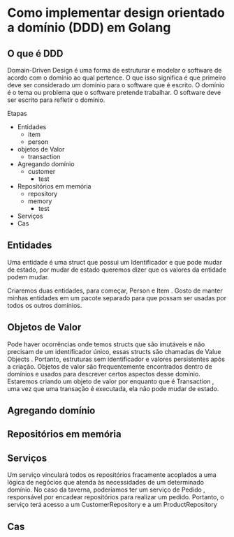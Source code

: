 # Como implementar design orientado a domínio (DDD) em Golang

## O que é DDD
Domain-Driven Design é uma forma de estruturar e modelar o software de acordo com o domínio ao qual pertence. O que isso significa é que primeiro deve ser considerado um domínio para o software que é escrito. O domínio é o tema ou problema que o software pretende trabalhar. O software deve ser escrito para refletir o domínio.

Etapas

* Entidades
  * item
  * person 
* objetos de Valor
  * transaction
* Agregando domínio
  * customer
    * test
* Repositórios em memória
  * repository
  * memory
    * test
* Serviços
* Cas

## Entidades
Uma entidade é uma struct que possui um Identificador e que pode mudar de estado, por mudar de estado queremos dizer que os valores da entidade podem mudar.

Criaremos duas entidades, para começar, Person e Item . Gosto de manter minhas entidades em um pacote separado para que possam ser usadas por todos os outros domínios.

## Objetos de Valor
Pode haver ocorrências onde temos structs que são imutáveis ​​e não precisam de um identificador único, essas structs são chamadas de Value Objects . Portanto, estruturas sem identificador e valores persistentes após a criação. Objetos de valor são frequentemente encontrados dentro de domínios e usados ​​para descrever certos aspectos desse domínio. Estaremos criando um objeto de valor por enquanto que é Transaction , uma vez que uma transação é executada, ela não pode mudar de estado.

## Agregando domínio
## Repositórios em memória

## Serviços
Um serviço vinculará todos os repositórios fracamente acoplados a uma lógica de negócios que atenda às necessidades de um determinado domínio. No caso da taverna, poderíamos ter um serviço de Pedido , responsável por encadear repositórios para realizar um pedido. Portanto, o serviço terá acesso a um CustomerRepository e a um ProductRepository

## Cas

